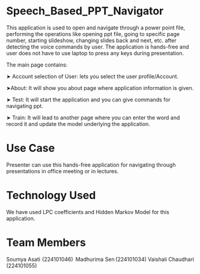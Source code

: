 # Speech_Based_PPT_Navigator
This application is used to open and navigate through a power point file, performing the operations like opening ppt file, going to specific page number, starting slideshow, changing slides back and next, etc. after detecting the voice commands by user. The application is hands-free and user does not have to use laptop to press any keys during presentation.

The main page contains:

➤ Account selection of User: lets you select the user profile/Account.

➤About: It will show you about page where application information is given.

➤ Test: It will start the application and you can give commands for navigating ppt.

➤ Train: It will lead to another page where you can enter the word and record it and update the model underlying the application.
# Use Case
Presenter can use this hands-free application for navigating through presentations in office meeting or in lectures.
# Technology Used
We have used LPC coefficients and Hidden Markov Model for this application.
# Team Members 
Soumya Asati  (224101046) 
Madhurima Sen (224101034)
Vaishali Chaudhari (224101055) 
